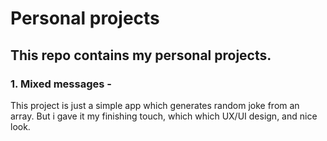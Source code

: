 # Personal projects

## This repo contains my personal projects.

### 1. Mixed messages - 

This project is just a simple app which generates random joke from an array. But i gave it my finishing touch, which which UX/UI design, and nice look.
